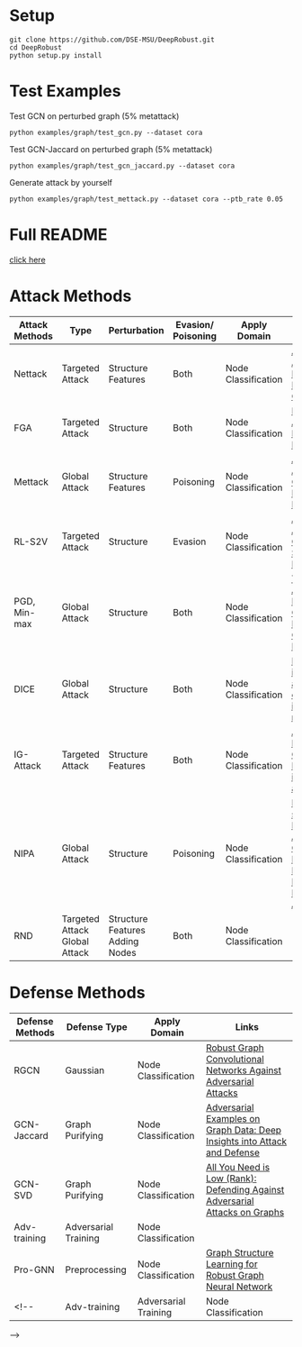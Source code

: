 # Setup
```
git clone https://github.com/DSE-MSU/DeepRobust.git
cd DeepRobust
python setup.py install
```
# Test Examples
Test GCN on perturbed graph (5% metattack)
```
python examples/graph/test_gcn.py --dataset cora
```
Test GCN-Jaccard on perturbed graph (5% metattack)
```
python examples/graph/test_gcn_jaccard.py --dataset cora
```
Generate attack by yourself
```
python examples/graph/test_mettack.py --dataset cora --ptb_rate 0.05 
```

# Full README
[click here](https://github.com/DSE-MSU/DeepRobust)

# Attack Methods
|   Attack Methods   | Type<img width=200> | Perturbation <img width=80> | Evasion/<br>Poisoning | Apply Domain | Links |
|--------------------|------|--------------------|-------------|-------|----|
| Nettack | Targeted Attack | Structure<br>Features | Both | Node Classification | [Adversarial Attacks on Neural Networks for Graph Data](https://arxiv.org/pdf/1805.07984.pdf)|
| FGA | Targeted Attack | Structure | Both | Node Classification | [Fast Gradient Attack on Network Embedding](https://arxiv.org/pdf/1809.02797.pdf)|
| Mettack | Global Attack |  Structure<br>Features | Poisoning | Node Classification | [Adversarial Attacks on Graph Neural Networks via Meta Learning](https://openreview.net/pdf?id=Bylnx209YX) |
| RL-S2V | Targeted Attack | Structure | Evasion |  Node Classification | [Adversarial Attack on Graph Structured Data](https://arxiv.org/pdf/1806.02371.pdf) |
| PGD, Min-max | Global Attack | Structure | Both | Node Classification | [Topology Attack and Defense for Graph Neural Networks: An Optimization Perspective](https://arxiv.org/pdf/1906.04214.pdf)|
| DICE | Global Attack | Structure | Both |  Node Classification | [Hiding individuals and communities in a social network](https://arxiv.org/abs/1608.00375)|
| IG-Attack | Targeted Attack | Structure<br>Features| Both | Node Classification | [Adversarial Examples on Graph Data: Deep Insights into Attack and Defense](https://arxiv.org/pdf/1903.01610.pdf)|
| NIPA | Global Attack | Structure | Poisoning |  Node Classification | [Non-target-specific Node Injection Attacks on Graph Neural Networks: A Hierarchical Reinforcement Learning Approach](https://faculty.ist.psu.edu/vhonavar/Papers/www20.pdf) |
| RND | Targeted Attack<br>Global Attack | Structure<br>Features<br>Adding Nodes | Both | Node Classification | |

# Defense Methods
|   Defense Methods   | Defense Type | Apply Domain | Links |
|---------------------|--------------|--------------|------|
| RGCN | Gaussian | Node Classification | [Robust Graph Convolutional Networks Against Adversarial Attacks](http://pengcui.thumedialab.com/papers/RGCN.pdf) |
| GCN-Jaccard | Graph Purifying | Node Classification | [Adversarial Examples on Graph Data: Deep Insights into Attack and Defense](https://arxiv.org/pdf/1903.01610.pdf)|
| GCN-SVD | Graph Purifying | Node Classification | [All You Need is Low (Rank): Defending Against Adversarial Attacks on Graphs](https://dl.acm.org/doi/pdf/10.1145/3336191.3371789?download=true) |
| Adv-training | Adversarial Training | Node Classification | 
| Pro-GNN | Preprocessing | Node Classification | [Graph Structure Learning for Robust Graph Neural Network]()|
<!--| Adv-training | Adversarial Training | Node Classification | [Topology Attack and Defense for Graph Neural Networks: An Optimization Perspective](https://arxiv.org/pdf/1906.04214.pdf)|
-->
<!--| Hidden-Adv-training | Adversarial Training | Node Classification<br>Graph Classification |[To be added]|
-->

